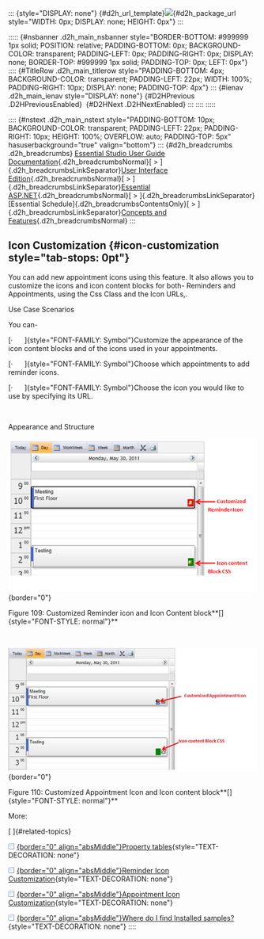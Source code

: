::: {style="DISPLAY: none"}
[](ms-xhelp:///?Id=d2h_url_template){#d2h_url_template}![](!package_url!){#d2h_package_url style="WIDTH: 0px; DISPLAY: none; HEIGHT: 0px"}
:::

::::: {#nsbanner .d2h_main_nsbanner style="BORDER-BOTTOM: #999999 1px solid; POSITION: relative; PADDING-BOTTOM: 0px; BACKGROUND-COLOR: transparent; PADDING-LEFT: 0px; PADDING-RIGHT: 0px; DISPLAY: none; BORDER-TOP: #999999 1px solid; PADDING-TOP: 0px; LEFT: 0px"}
:::: {#TitleRow .d2h_main_titlerow style="PADDING-BOTTOM: 4px; BACKGROUND-COLOR: transparent; PADDING-LEFT: 22px; WIDTH: 100%; PADDING-RIGHT: 10px; DISPLAY: none; PADDING-TOP: 4px"}
::: {#ienav .d2h_main_ienav style="DISPLAY: none"}
[](ms-xhelp:///?Id=c38c5c8c-b6c7-4e28-821b-bcaea4e3a12a){#D2HPrevious .D2HPreviousEnabled}  [](ms-xhelp:///?Id=391d37e8-d29b-4750-acb8-3dbc6f439f9f){#D2HNext .D2HNextEnabled}
:::
::::
:::::

:::: {#nstext .d2h_main_nstext style="PADDING-BOTTOM: 10px; BACKGROUND-COLOR: transparent; PADDING-LEFT: 22px; PADDING-RIGHT: 10px; HEIGHT: 100%; OVERFLOW: auto; PADDING-TOP: 5px" hasuserbackground="true" valign="bottom"}
::: {#d2h_breadcrumbs .d2h_breadcrumbs}
[Essential Studio User Guide Documentation](ms-xhelp:///?Id=12457748-09e3-4d74-a240-8e049cedf030){.d2h_breadcrumbsNormal}[ \> ]{.d2h_breadcrumbsLinkSeparator}[User Interface Edition](ms-xhelp:///?Id=c29296b7-531c-413b-a0ec-488ca1f7f669){.d2h_breadcrumbsNormal}[ \> ]{.d2h_breadcrumbsLinkSeparator}[Essential ASP.NET](ms-xhelp:///?Id=25c35330-c127-4dad-9a92-ed79dc7261a6){.d2h_breadcrumbsNormal}[ \> ]{.d2h_breadcrumbsLinkSeparator}[Essential Schedule]{.d2h_breadcrumbsContentsOnly}[ \> ]{.d2h_breadcrumbsLinkSeparator}[Concepts and Features](ms-xhelp:///?Id=64869483-f57f-4838-b322-b1a3d1ce8e40){.d2h_breadcrumbsNormal}
:::

## Icon Customization {#icon-customization style="tab-stops: 0pt"}

You can add new appointment icons using this feature. It also allows you to customize the icons and icon content blocks for both- Reminders and Appointments, using the Css Class and the Icon URLs,.

Use Case Scenarios

You can-

[·      ]{style="FONT-FAMILY: Symbol"}Customize the appearance of the icon content blocks and of the icons used in your appointments.

[·      ]{style="FONT-FAMILY: Symbol"}Choose which appointments to add reminder icons.

[·      ]{style="FONT-FAMILY: Symbol"}Choose the icon you would like to use by specifying its URL.

 

Appearance and Structure

![](ImagesExt/image71_111.png){border="0"}

Figure 109: Customized Reminder icon and Icon Content block**[]{style="FONT-STYLE: normal"}**

 

![](ImagesExt/image71_112.jpg){border="0"}

Figure 110: Customized Appointment Icon and Icon content block**[]{style="FONT-STYLE: normal"}**

More:

[ ]{#related-topics}

[![](button.gif){border="0" align="absMiddle"}Property tables](ms-xhelp:///?Id=391d37e8-d29b-4750-acb8-3dbc6f439f9f){style="TEXT-DECORATION: none"}

[![](button.gif){border="0" align="absMiddle"}Reminder Icon Customization](ms-xhelp:///?Id=142eb1a4-9735-4616-93c6-ce5123768953){style="TEXT-DECORATION: none"}

[![](button.gif){border="0" align="absMiddle"}Appointment Icon Customization](ms-xhelp:///?Id=851b6343-a45a-4e46-9abd-f69f43ed1063){style="TEXT-DECORATION: none"}

[![](button.gif){border="0" align="absMiddle"}Where do I find Installed samples?](ms-xhelp:///?Id=c6b66870-e971-43e1-9dd3-c33b337949c8){style="TEXT-DECORATION: none"}
::::
